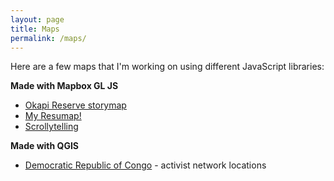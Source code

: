 ```yaml
---
layout: page
title: Maps
permalink: /maps/
---
```


Here are a few maps that I'm working on using different JavaScript libraries:

<!-- * [South Luangwa *thunderforest* map](/maps/SLuangwa-map-thunderforest.html)<br> -->
<!-- * [Seattle farmers' market *leafletjs* map](/maps/Seattle-markets-map.html)
* [Seattle *thunderforest* map](/maps/survive-sound-thunderforest.html) -->
<!-- * [South Luangwa mapbox map](/maps/SLuangwa-map-mapbox.html) -->
****Made with Mapbox GL JS****

* [Okapi Reserve storymap](okapi_storymap/src/index.html)
* [My Resumap!](/maps/resumap.html)
* [Scrollytelling](maps/scrollytelling/src/index.html)

****Made with QGIS****

* [Democratic Republic of Congo](/maps/DRC_map.jpeg)  - activist network locations
<!-- * [South Luangwa map](/maps/sluangwa/SLuangwa-map-leaflet.html) -->
<!-- 
* *Forthcoming*: [Sacred Forest, Nicaragua](/maps/SuNica.jpeg) -->
